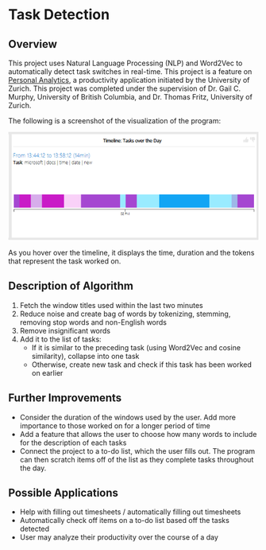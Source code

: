 # Task Detection

## Overview

 This project uses Natural Language Processing (NLP) and Word2Vec to automatically detect task switches in real-time. This project is a feature on 
[Personal Analytics](https://pluto.ifi.uzh.ch/PersonalAnalytics/), a productivity application initiated by the University of Zurich.
This project was completed under the supervision of Dr. Gail C. Murphy, University of British Columbia, and Dr. Thomas Fritz, University of Zurich. 

The following is a screenshot of the visualization of the program:

![alt text](Widget.png)

As you hover over the timeline, it displays the time, duration and the tokens that represent the task worked on. 

## Description of Algorithm

1. Fetch the window titles used within the last two minutes
2. Reduce noise and create bag of words by tokenizing, stemming, removing stop words and non-English words
3. Remove insignificant words
4. Add it to the list of tasks:
    * If it is similar to the preceding task (using Word2Vec and cosine similarity), collapse into one task
    * Otherwise, create new task and check if this task has been worked on earlier

## Further Improvements

- Consider the duration of the windows used by the user. Add more importance to those worked on for a longer period of time
- Add a feature that allows the user to choose how many words to include for the description of each tasks
- Connect the project to a to-do list, which the user fills out. The program can then scratch items off of the list as they complete tasks throughout the day.

## Possible Applications

- Help with filling out timesheets / automatically filling out timesheets
- Automatically check off items on a to-do list based off the tasks detected
- User may analyze their productivity over the course of a day
    
